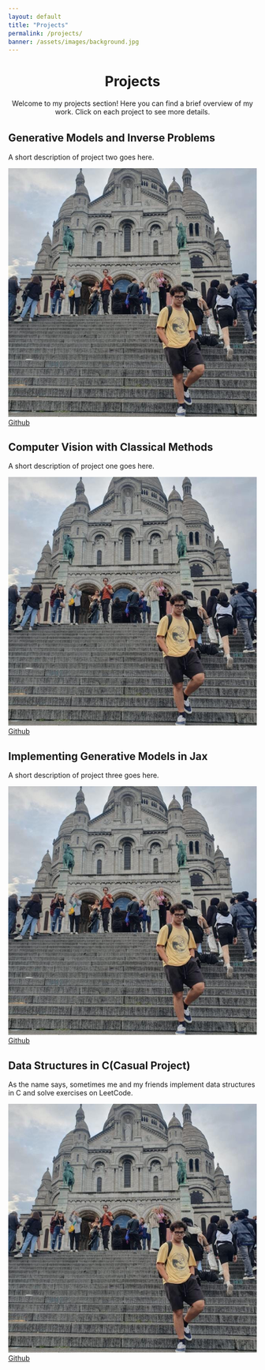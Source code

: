 ```yaml
---
layout: default
title: "Projects"
permalink: /projects/
banner: /assets/images/background.jpg
---
```


<div style="text-align:center; margin-bottom: 2rem;">
  <h1>Projects</h1>
  <p>Welcome to my projects section! Here you can find a brief overview of my work. Click on each project to see more details.</p>
</div>

<div class="projects-container">

<!-- Project 1 -->
  <div class="project-card">
    <h2>Generative Models and Inverse Problems</h2>
    <p>A short description of project two goes here.</p>
    <div class="project-icons">
    <i class="fab fa-python" title="Python"></i>
  </div>

  <div class="project-image-container">
    <img src="/assets/images/profile.png" alt="Project 1 image" class="project-image">
    <a href="https://github.com/EwerthonMelzani/PRE_Compressed_Sensing_using_Generative_Models" class="read-more-link">Github</a>
  </div>
  </div>

  <!-- Project 2 -->
  <div class="project-card">
  <h2>Computer Vision with Classical Methods</h2>
  <p>A short description of project one goes here.</p>

  <div class="project-icons">
    <i class="fab fa-cuttlefish" title="C++"></i>
  </div>

  <div class="project-image-container">
    <img src="/assets/images/profile.png" alt="Project 2 image" class="project-image">
    <a href="https://github.com/Sh3xe/edge-detector" class="read-more-link">Github</a>
  </div>
  </div>


  <!-- Project 3 -->
  <div class="project-card">
    <h2>Implementing Generative Models in Jax</h2>
    <p>A short description of project three goes here.</p>
     <div class="project-icons">
    <i class="fab fa-python" title="Python"></i>
  </div>

  <div class="project-image-container">
    <img src="/assets/images/profile.png" alt="Project 3 image" class="project-image">
    <a href="https://github.com/EwerthonMelzani/Stable_Diffusion" class="read-more-link">Github</a>
  </div>
  </div>

  <!-- Project 4 -->
  <div class="project-card">
    <h2>Data Structures in C(Casual Project)</h2>
    <p>As the name says, sometimes me and my friends implement data structures in C and solve exercises on LeetCode.</p>
     <div class="project-icons">
    <i class="fab fa-c" title="C"></i>
  </div>

  <div class="project-image-container">
    <img src="/assets/images/profile.png" alt="Project 4 image" class="project-image">
    <a href="https://github.com/EwerthonMelzani/Friends_of_C" class="read-more-link">Github</a>
  </div>
  </div>

</div>
